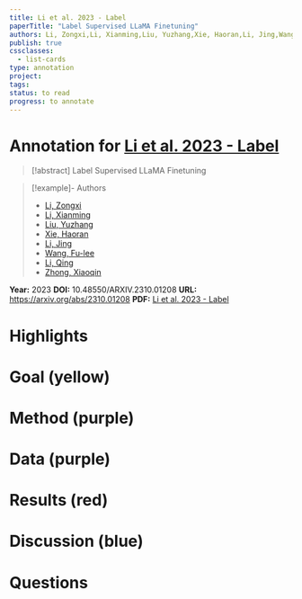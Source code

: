 ```yaml
---
title: Li et al. 2023 - Label
paperTitle: "Label Supervised LLaMA Finetuning"
authors: Li, Zongxi,Li, Xianming,Liu, Yuzhang,Xie, Haoran,Li, Jing,Wang, Fu-lee,Li, Qing,Zhong, Xiaoqin
publish: true
cssclasses:
  - list-cards
type: annotation
project:
tags:
status: to read
progress: to annotate
---
```

# Annotation for [Li et al. 2023 - Label](Papers/References/Li%20et%20al.%202023%20-%20Label)

> [!abstract] Label Supervised LLaMA Finetuning

> [!example]- Authors
> - [Li, Zongxi](Li%2C%20Zongxi)
> - [Li, Xianming](Li%2C%20Xianming)
> - [Liu, Yuzhang](Liu%2C%20Yuzhang)
> - [Xie, Haoran](Xie%2C%20Haoran)
> - [Li, Jing](Li%2C%20Jing)
> - [Wang, Fu-lee](Wang%2C%20Fu-lee)
> - [Li, Qing](Li%2C%20Qing)
> - [Zhong, Xiaoqin](Zhong%2C%20Xiaoqin)

**Year:** 2023
**DOI:** 10.48550/ARXIV.2310.01208
**URL:** https://arxiv.org/abs/2310.01208
**PDF:** [Li et al. 2023 - Label](Papers/PDFs/Li%20et%20al.%202023%20-%20Label%20Supervised%20LLaMA%20Finetuning.pdf)

# Highlights


# Goal (yellow)


# Method (purple)


# Data (purple)


# Results (red)


# Discussion (blue)


# Questions

